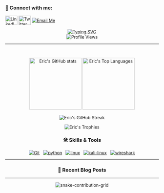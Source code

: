 <h3 align="left">👋 Connect with me:</h3>
<p align="left">
  <a href="#" target="blank"><img align="center" src="https://raw.githubusercontent.com/rahuldkjain/github-profile-readme-generator/master/src/images/icons/Social/linked-in-alt.svg" alt="LinkedIn Profile" height="30" width="40" /></a>
  <a href="#" target="blank"><img align="center" src="https://raw.githubusercontent.com/rahuldkjain/github-profile-readme-generator/master/src/images/icons/Social/twitter.svg" alt="Twitter Profile" height="30" width="40" /></a>
  <a href="mailto:#" target="blank"><img align="center" src="https://img.shields.io/badge/Email-D14836?style=for-the-badge&logo=gmail&logoColor=white" alt="Email Me" /></a>
</p>

<div align="center">
  <a href="https://git.io/typing-svg">
    <img src="https://readme-typing-svg.herokuapp.com?font=Fira+Code&pause=1000&color=36BCF7&center=true&width=435&lines=%F0%9F%9A%A9+One+CTF+a+day+keeps+the+rust+away." alt="Typing SVG" />
  </a>
</div>

<div align="center">
  <img src="https://komarev.com/ghpvc/?username=ericchen913900&style=flat-square&color=blue" alt="Profile Views"/>
</div>

---

<div align="center">
  <br>
  <p>
    <img src="https://github-readme-stats.vercel.app/api?username=ericchen913900&show_icons=true&theme=tokyonight&border_radius=10" alt="Eric's GitHub stats" height="170px" />
    <img src="https://github-readme-stats.vercel.app/api/top-langs/?username=ericchen913900&layout=compact&langs_count=8&theme=tokyonight&border_radius=10" alt="Eric's Top Languages" height="170px" />
  </p>
  <p>
    <img src="https://streak-stats.demolab.com/?user=ericchen913900&theme=tokyonight&border_radius=10" alt="Eric's GitHub Streak" />
  </p>
</div>
<div align="center">
    <img src="https://github-profile-trophy.vercel.app/?username=ericchen913900&theme=tokyonight&column=7" alt="Eric's Trophies" />
</div>

<h3 align="center">🛠️ Skills & Tools</h3>
<p align="center">
  <a href="https://git-scm.com/" target="_blank" rel="noreferrer"><img src="https://img.shields.io/badge/Git-F05032?style=flat-square&logo=Git&logoColor=white" alt="Git" /></a>
  &nbsp; 
  <a href="https://www.python.org" target="_blank" rel="noreferrer"><img src="https://img.shields.io/badge/Python-3776AB?style=flat-square&logo=python&logoColor=white" alt="python"/></a>
  &nbsp; 
  <a href="https://www.linux.org/" target="_blank" rel="noreferrer"><img src="https://img.shields.io/badge/Linux-FCC624?style=flat-square&logo=linux&logoColor=black" alt="linux"/></a>
  &nbsp;
  <a href="https://www.kali.org/" target="_blank" rel="noreferrer"><img src="https://img.shields.io/badge/Kali_Linux-557C94?style=flat-square&logo=kali-linux&logoColor=white" alt="kali-linux"/></a>
  &nbsp;
  <a href="https://www.wireshark.org/" target="_blank" rel="noreferrer"><img src="https://img.shields.io/badge/Wireshark-1679A7?style=flat-square&logo=wireshark&logoColor=white" alt="wireshark"/></a>
</p>

---

<h3 align="center">📝 Recent Blog Posts</h3>

---

<div align="center">
  <img src="https://raw.githubusercontent.com/ericchen913900/ericchen913900/output/github-contribution-grid-snake.svg" alt="snake-contribution-grid" />
</div>
